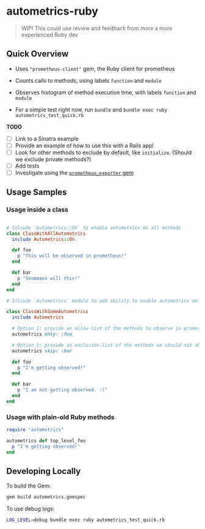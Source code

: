 # autometrics-ruby

> WIP! This could use review and feedback from more a more experienced Ruby dev

## Quick Overview

- Uses `"prometheus-client"` gem, the Ruby client for prometheus

- Counts calls to methods, using labels `function` and `module`
- Observes histogram of method execution time, with labels `function` and `module`

- For a simple test right now, run `bundle` and `bundle exec ruby autometrics_test_quick.rb`

**TODO**

- [ ] Link to a Sinatra example
- [ ] Provide an example of how to use this with a Rails app!
- [ ] Look for other methods to exclude by default, like `initialize`. (Should we exclude private methods?)
- [ ] Add tests
- [ ] Investigate using the [`prometheus_exporter` gem](https://github.com/discourse/prometheus_exporter)

## Usage Samples

### Usage inside a class

```ruby

# Inlcude `Autometrics::On` to enable autometrics on all methods
class ClassWithAllAutometrics
  include Autometrics::On

  def foo
    p "This will be observed in prometheus!"
  end

  def bar
    p "Sooøøøoo will this!"
  end
end

# Inlcude `Autometrics` module to add ability to enable autometrics on specific methods

class ClassWithSomeAutometrics
  include Autometrics

  # Option 1: provide an allow-list of the methods to observe in prometheus
  autometrics only: :foo

  # Option 2: provide an exclusion-list of the methods we should not observe in prometheus
  autometrics skip: :bar

  def foo
    p "I'm getting observed!"
  end

  def bar
    p "I am not getting observed. :("
  end
end
```

### Usage with plain-old Ruby methods

```ruby
require "autometrics"

autometrics def top_level_foo
  p "I'm getting observed!"
end
```

## Developing Locally

To build the Gem:

```sh
gem build autometrics.gemspec
```

To use debug logs:

```sh
LOG_LEVEL=debug bundle exec ruby autometrics_test_quick.rb
```
